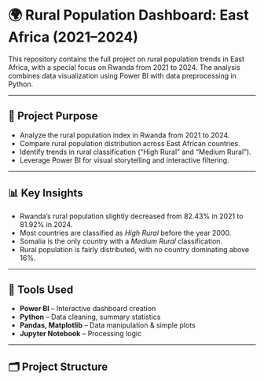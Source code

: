 # 🌍 Rural Population Dashboard: East Africa (2021–2024)

This repository contains the full project on rural population trends in East Africa, with a special focus on Rwanda from 2021 to 2024. The analysis combines data visualization using Power BI with data preprocessing in Python.

---

## 📌 Project Purpose

- Analyze the rural population index in Rwanda from 2021 to 2024.
- Compare rural population distribution across East African countries.
- Identify trends in rural classification (“High Rural” and “Medium Rural”).
- Leverage Power BI for visual storytelling and interactive filtering.

---

## 📊 Key Insights

- Rwanda’s rural population slightly decreased from 82.43% in 2021 to 81.92% in 2024.
- Most countries are classified as *High Rural* before the year 2000.
- Somalia is the only country with a *Medium Rural* classification.
- Rural population is fairly distributed, with no country dominating above 16%.

---

## 🧰 Tools Used

- **Power BI** – Interactive dashboard creation
- **Python** – Data cleaning, summary statistics
- **Pandas, Matplotlib** – Data manipulation & simple plots
- **Jupyter Notebook** – Processing logic

---

## 🗂️ Project Structure

